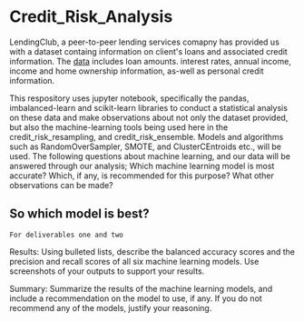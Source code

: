 # Credit_Risk_Analysis
  LendingClub, a peer-to-peer lending services comapny has provided us with a dataset containg information on client's loans and associated credit information. The [data]() includes loan amounts. interest rates, annual income, income and home ownership information, as-well as personal credit information. 
  
  This respository uses jupyter notebook, specifically the pandas, imbalanced-learn and scikit-learn libraries to conduct a statistical analysis on these data and make observations about not only the dataset provided, but also the machine-learning tools being used here in the credit_risk_resampling, and credit_risk_ensemble. Models and algorithms such as RandomOverSampler, SMOTE, and ClusterCEntroids etc., will be used. The following questions about machine learning, and our data will be answered through our analysis; Which machine learning model is most accurate? Which, if any, is recommended for this purpose? What other observations can be made?
  
  ## So which model is best?
    For deliverables one and two

Results: Using bulleted lists, describe the balanced accuracy scores and the precision and recall scores of all six machine learning models. Use screenshots of your outputs to support your results.

Summary: Summarize the results of the machine learning models, and include a recommendation on the model to use, if any. If you do not recommend any of the models, justify your reasoning.
